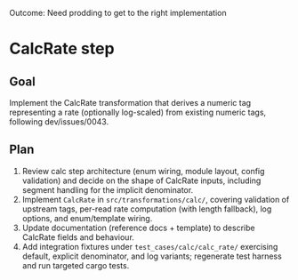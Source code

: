 Outcome: Need prodding to get to the right implementation
# CalcRate step

## Goal
Implement the CalcRate transformation that derives a numeric tag representing a rate (optionally log-scaled) from existing numeric tags, following dev/issues/0043.

## Plan
1. Review calc step architecture (enum wiring, module layout, config validation) and decide on the shape of CalcRate inputs, including segment handling for the implicit denominator.
2. Implement `CalcRate` in `src/transformations/calc/`, covering validation of upstream tags, per-read rate computation (with length fallback), log options, and enum/template wiring.
3. Update documentation (reference docs + template) to describe CalcRate fields and behaviour.
4. Add integration fixtures under `test_cases/calc/calc_rate/` exercising default, explicit denominator, and log variants; regenerate test harness and run targeted cargo tests.
